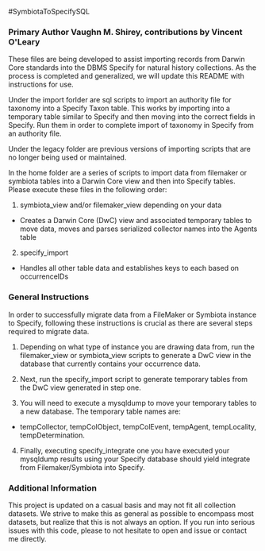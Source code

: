 #SymbiotaToSpecifySQL
### Primary Author Vaughn M. Shirey, contributions by Vincent O'Leary

These files are being developed to assist importing records from Darwin Core standards into the DBMS Specify for natural history collections. As the process is completed and generalized, we will update this README with instructions for use.

Under the import forlder are sql scripts to import an authority file for taxonomy into a Specify Taxon table. This works by importing into a temporary table similar to Specify and then moving into the correct fields in Specify. Run them in order to complete import of taxonomy in Specify from an authority file.

Under the legacy folder are previous versions of importing scripts that are no longer being used or maintained.

In the home folder are a series of scripts to import data from filemaker or symbiota tables into a Darwin Core view and then into Specify tables. Please execute these files in the following order:

1. symbiota_view and/or filemaker_view depending on your data
 - Creates a Darwin Core (DwC) view and associated temporary tables to move data, moves and parses serialized collector names into the Agents table

2. specify_import
 - Handles all other table data and establishes keys to each based on occurrenceIDs
 
### General Instructions

In order to successfully migrate data from a FileMaker or Symbiota instance to Specify, following these instructions is crucial as there are several steps required to migrate data. 

1. Depending on what type of instance you are drawing data from, run the filemaker_view or symbiota_view scripts to generate a DwC view in the database that currently contains your occurrence data. 

2. Next, run the specify_import script to generate temporary tables from the DwC view generated in step one.

3. You will need to execute a mysqldump to move your temporary tables to a new database. The temporary table names are:
 - tempCollector, tempColObject, tempColEvent, tempAgent, tempLocality, tempDetermination.

4. Finally, executing specify_integrate one you have executed your mysqldump results using your Specify database should yield integrate from Filemaker/Symbiota into Specify. 

### Additional Information

This project is updated on a casual basis and may not fit all collection datasets. We strive to make this as general as possible to encompass most datasets, but realize that this is not always an option. If you run into serious issues with this code, please to not hesitate to open and issue or contact me directly.
